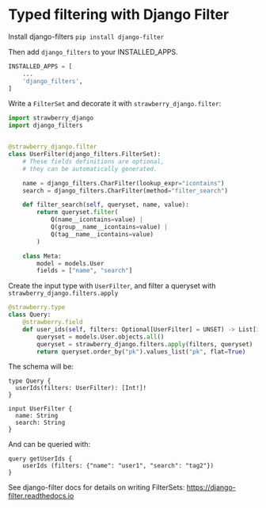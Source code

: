 # Typed filtering with Django Filter

Install django-filters `pip install django-filter`

Then add `django_filters` to your INSTALLED_APPS.

```python
INSTALLED_APPS = [
    ...
    'django_filters',
]
```

Write a `FilterSet` and decorate it with `strawberry_django.filter`:

```python
import strawberry_django
import django_filters


@strawberry_django.filter
class UserFilter(django_filters.FilterSet):
    # These fields definitions are optional, 
    # they can be automatically generated.

    name = django_filters.CharFilter(lookup_expr="icontains")
    search = django_filters.CharFilter(method="filter_search")

    def filter_search(self, queryset, name, value):
        return queryset.filter(
            Q(name__icontains=value) |
            Q(group__name__icontains=value) |
            Q(tag__name__icontains=value)
        )

    class Meta:
        model = models.User
        fields = ["name", "search"]
```

Create the input type with `UserFilter`, and filter a queryset with `strawberry_django.filters.apply`

```python
@strawberry.type
class Query:
    @strawberry.field
    def user_ids(self, filters: Optional[UserFilter] = UNSET) -> List[int]:
        queryset = models.User.objects.all()
        queryset = strawberry_django.filters.apply(filters, queryset)
        return queryset.order_by("pk").values_list("pk", flat=True)
```

The schema will be:
```
type Query {
  userIds(filters: UserFilter): [Int!]!
}

input UserFilter {
  name: String
  search: String
}
```

And can be queried with:
```
query getUserIds {
    userIds (filters: {"name": "user1", "search": "tag2"})
}
```

See django-filter docs for details on writing FilterSets: https://django-filter.readthedocs.io
